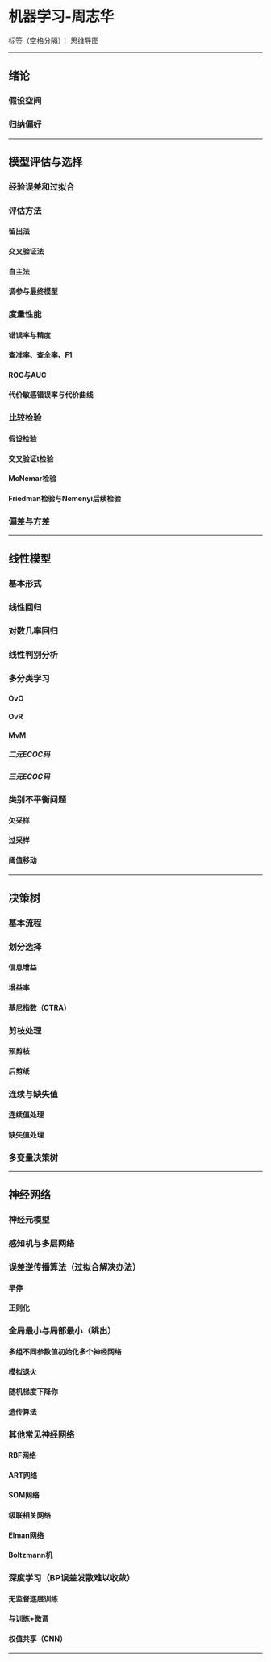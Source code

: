 ﻿# 机器学习-周志华

标签（空格分隔）： 思维导图

---
## 绪论

### 假设空间
### 归纳偏好

---
## 模型评估与选择

### 经验误差和过拟合

### 评估方法
#### 留出法
#### 交叉验证法
#### 自主法
#### 调参与最终模型

### 度量性能
#### 错误率与精度
#### 查准率、查全率、F1
#### ROC与AUC
#### 代价敏感错误率与代价曲线

### 比较检验
#### 假设检验
#### 交叉验证t检验
#### McNemar检验
#### Friedman检验与Nemenyi后续检验

### 偏差与方差

---
## 线性模型

### 基本形式

### 线性回归

### 对数几率回归

### 线性判别分析

### 多分类学习
#### OvO
#### OvR
#### MvM
##### 二元ECOC码
##### 三元ECOC码

### 类别不平衡问题
#### 欠采样
#### 过采样
#### 阈值移动


---
## 决策树

### 基本流程

### 划分选择
#### 信息增益
#### 增益率
#### 基尼指数（CTRA）

### 剪枝处理
#### 预剪枝
#### 后剪纸

### 连续与缺失值
#### 连续值处理
#### 缺失值处理

### 多变量决策树

---
## 神经网络

### 神经元模型

### 感知机与多层网络

### 误差逆传播算法（过拟合解决办法）
#### 早停
#### 正则化

### 全局最小与局部最小（跳出）
#### 多组不同参数值初始化多个神经网络
#### 模拟退火
#### 随机梯度下降你
#### 遗传算法

### 其他常见神经网络
#### RBF网络
#### ART网络
#### SOM网络
#### 级联相关网络
#### Elman网络
#### Boltzmann机

### 深度学习（BP误差发散难以收敛）
#### 无监督逐层训练
#### 与训练+微调
#### 权值共享（CNN）

---












